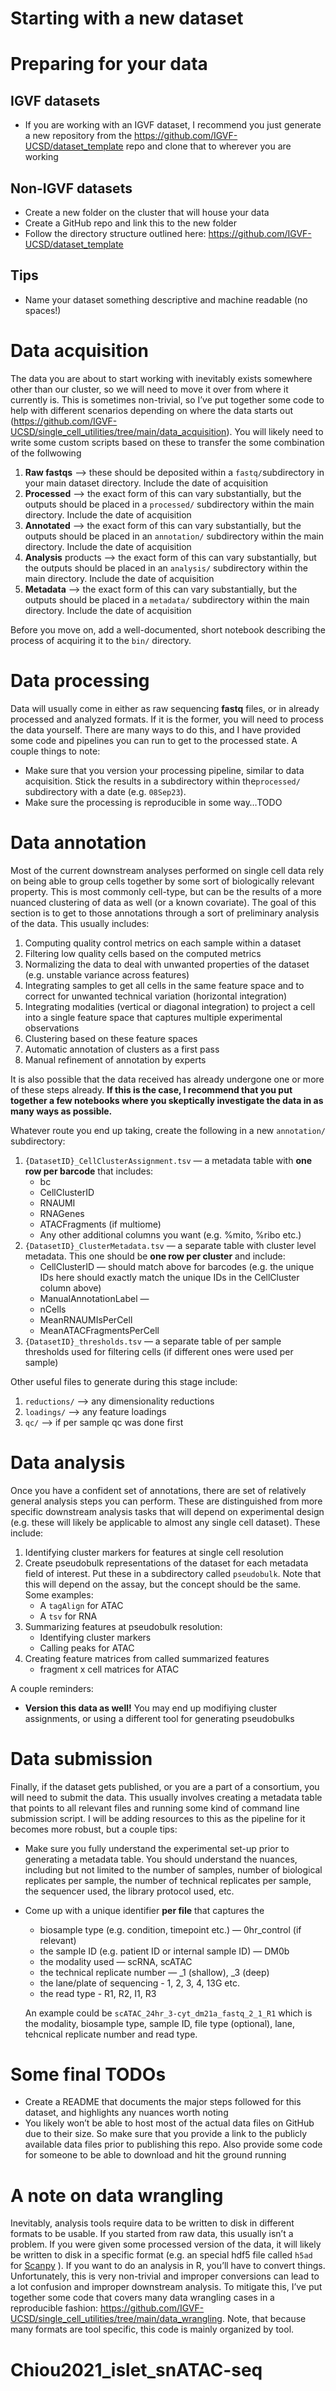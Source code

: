 # Starting with a new dataset

# Preparing for your data

## IGVF datasets

- If you are working with an IGVF dataset, I recommend you just generate a new repository from the https://github.com/IGVF-UCSD/dataset_template repo and clone that to wherever you are working

## Non-IGVF datasets

- Create a new folder on the cluster that will house your data
- Create a GitHub repo and link this to the new folder
- Follow the directory structure outlined here: https://github.com/IGVF-UCSD/dataset_template

## Tips

- Name your dataset something descriptive and machine readable (no spaces!)

# Data acquisition

The data you are about to start working with inevitably exists somewhere other than our cluster, so we will need to move it over from where it currently is. This is sometimes non-trivial, so I’ve put together some code to help with different scenarios depending on where the data starts out (https://github.com/IGVF-UCSD/single_cell_utilities/tree/main/data_acquisition). You will likely need to write some custom scripts based on these to transfer the some combination of the follwowing

1. **Raw fastqs** —> these should be deposited within a `fastq/`subdirectory in your main dataset directory. Include the date of acquisition
2. **Processed** —> the exact form of this can vary substantially, but the outputs should be placed in a `processed/` subdirectory within the main directory. Include the date of acquisition
3. ******************Annotated****************** —> the exact form of this can vary substantially, but the outputs should be placed in an `annotation/` subdirectory within the main directory. Include the date of acquisition
4. **Analysis** products —> the exact form of this can vary substantially, but the outputs should be placed in an `analysis/` subdirectory within the main directory. Include the date of acquisition
5. ****************Metadata**************** —> the exact form of this can vary substantially, but the outputs should be placed in a `metadata/` subdirectory within the main directory. Include the date of acquisition

Before you move on, add a well-documented, short notebook describing the process of acquiring it to the `bin/` directory.

# Data processing

Data will usually come in either as raw sequencing **fastq** files, or in already processed and analyzed formats. If it is the former, you will need to process the data yourself. There are many ways to do this, and I have provided some code and pipelines you can run to get to the processed state. A couple things to note:

- Make sure that you version your processing pipeline, similar to data acquisition. Stick the results in a subdirectory within the`processed/` subdirectory with a date (e.g. `08Sep23`).
- Make sure the processing is reproducible in some way…TODO

# Data annotation

Most of the current downstream analyses performed on single cell data rely on being able to group cells together by some sort of biologically relevant property. This is most commonly cell-type, but can be the results of a more nuanced clustering of data as well (or a known covariate). The goal of this section is to get to those annotations through a sort of preliminary analysis of the data. This usually includes:

1. Computing quality control metrics on each sample within a dataset
2. Filtering low quality cells based on the computed metrics
3. Normalizing the data to deal with unwanted properties of the dataset (e.g. unstable variance across features)
4. Integrating samples to get all cells in the same feature space and to correct for unwanted technical variation (horizontal integration)
5. Integrating modalities (vertical or diagonal integration) to project a cell into a single feature space that captures multiple experimental observations
6. Clustering based on these feature spaces
7. Automatic annotation of clusters as a first pass
8. Manual refinement of annotation by experts

It is also possible that the data received has already undergone one or more of these steps already. **If this is the case, I recommend that you put together a few notebooks where you skeptically investigate the data in as many ways as possible.**

Whatever route you end up taking, create the following in a new `annotation/` subdirectory:

1. `{DatasetID}_CellClusterAssignment.tsv` — a metadata table with **one row per barcode** that includes:
    - bc
    - CellClusterID
    - RNAUMI
    - RNAGenes
    - ATACFragments (if multiome)
    - Any other additional columns you want (e.g. %mito, %ribo etc.)
2. `{DatasetID}_ClusterMetadata.tsv` — a separate table with cluster level metadata. This one should be **one row per cluster** and include:
    - CellClusterID — should match above for barcodes (e.g. the unique IDs here should exactly match the unique IDs in the CellCluster column above)
    - ManualAnnotationLabel —
    - nCells
    - MeanRNAUMIsPerCell
    - MeanATACFragmentsPerCell
3. `{DatasetID}_thresholds.tsv` — a separate table of per sample thresholds used for filtering cells (if different ones were used per sample)

Other useful files to generate during this stage include:

1. `reductions/` —> any dimensionality reductions
2. `loadings/` —> any feature loadings
3. `qc/` —> if per sample qc was done first

# Data analysis

Once you have a confident set of annotations, there are set of relatively general analysis steps you can perform. These are distinguished from more specific downstream analysis tasks that will depend on experimental design (e.g. these will likely be applicable to almost any single cell dataset). These include:

1. Identifying cluster markers for features at single cell resolution
2. Create pseudobulk representations of the dataset for each metadata field of interest. Put these in a subdirectory called `pseudobulk`. Note that this will depend on the assay, but the concept should be the same. Some examples:
    - A `tagAlign` for ATAC
    - A `tsv` for RNA
3. Summarizing features at pseudobulk resolution:
    - Identifying cluster markers
    - Calling peaks for ATAC
4. Creating feature matrices from called summarized features
    - fragment x cell matrices for ATAC

A couple reminders:

- **Version this data as well!** You may end up modifiying cluster assignments, or using a different tool for generating pseudobulks

# Data submission

Finally, if the dataset gets published, or you are a part of a consortium, you will need to submit the data. This usually involves creating a metadata table that points to all relevant files and running some kind of command line submission script. I will be adding resources to this as the pipeline for it becomes more robust, but a couple tips:

- Make sure you fully understand the experimental set-up prior to generating a metadata table. You should understand the nuances, including but not limited to the number of samples, number of biological replicates per sample, the number of technical replicates per sample, the sequencer used, the library protocol used, etc.
- Come up with a unique identifier **per file** that captures the
    - biosample type (e.g. condition, timepoint etc.) — 0hr_control (if relevant)
    - the sample ID (e.g. patient ID or internal sample ID) — DM0b
    - the modality used — scRNA, scATAC
    - the technical replicate number — _1 (shallow), _3 (deep)
    - the lane/plate of sequencing - 1, 2, 3, 4, 13G etc.
    - the read type - R1, R2, I1, R3
    
    An example could be `scATAC_24hr_3-cyt_dm21a_fastq_2_1_R1` which is the modality, biosample type, sample ID, file type (optional), lane, tehcnical replicate number and read type.
    

# Some final TODOs

- Create a README that documents the major steps followed for this dataset, and highlights any nuances worth noting
- You likely won’t be able to host most of the actual data files on GitHub due to their size. So make sure that you provide a link to the publicly available data files prior to publishing this repo. Also provide some code for someone to be able to download and hit the ground running

# A note on data wrangling

Inevitably, analysis tools require data to be written to disk in different formats to be usable. If you started from raw data, this usually isn’t a problem. If you were given some processed version of the data, it will likely be written to disk in a specific format (e.g. an special hdf5 file called `h5ad` for [Scanpy](https://www.notion.so/Scanpy-cc1d7c2ba4f447f79cbc43aebf991742?pvs=21) ). If you want to do an analysis in R, you’ll have to convert things. Unfortunately, this is very non-trivial and improper conversions can lead to a lot confusion and improper downstream analysis. To mitigate this, I’ve put together some code that covers many data wrangling cases in a reproducible fashion: https://github.com/IGVF-UCSD/single_cell_utilities/tree/main/data_wrangling. Note, that because many formats are tool specific, this code is mainly organized by tool.
# Chiou2021_islet_snATAC-seq
